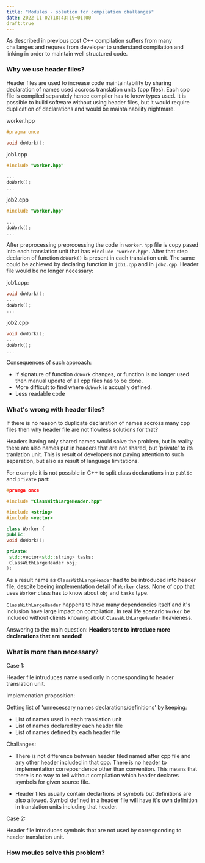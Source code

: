 ```yaml
---
title: "Modules - solution for compilation challanges"
date: 2022-11-02T18:43:19+01:00
draft:true
---
```


As described in previous post C++ compilation suffers from many challanges and requres from developer to understand compilation and linking in order to maintain well structured code.  

### Why we use header files?

Header files are used to increase code maintaintability by sharing declaration of names used accross translation units (cpp files). Each cpp file is compiled separately hence compiler has to know types used. It is possible to build software without using header files, but it would require duplication of declarations and would be maintainability nightmare. 

worker.hpp
```cpp
#pragma once

void doWork();
```
job1.cpp
```cpp
#include "worker.hpp"

...
doWork();
...
```
job2.cpp
```cpp
#include "worker.hpp"

...
doWork();
...
```

After preprocessing preprocessing the code in ``worker.hpp`` file is copy pased into each translation unit that has ``#include "worker.hpp"``. After that step declarion of function ``doWork()`` is present in each translation unit. The same could be achieved by declaring function in ``job1.cpp`` and in ``job2.cpp``. Header file would be no longer necessary:

job1.cpp:
```cpp
void doWork();
...
doWork();
...
```

job2.cpp
```cpp
void doWork();
...
doWork();
...
```

Consequences of such approach:
* If signature of function `doWork` changes, or function is no longer used then manual update of all cpp files has to be done.
* More difficult to find where `doWork` is accually defined. 
* Less readable code

### What's wrong with header files?

If there is no reason to duplicate declaration of names accross many cpp files then why header file are not flowless solutions for that?

Headers having only shared names would solve the problem, but in reality there are also names put in headers that are not shared, but 'private' to its tranlation unit. This is result of developers not paying attention to such separation, but also as result of language limitations. 

For example it is not possible in C++ to split class declarations into ``public`` and ``private`` part:

```cpp
#pramga once

#include "ClassWithLargeHeader.hpp"

#include <string>
#include <vector>

class Worker {
public:
void doWork();

private:
 std::vector<std::string> tasks;
 ClassWithLargeHeader obj;
};
```

As a result name as ```ClassWithLargeHeader``` had to be introduced into header file, despite beeing implementation detail of ```Worker``` class. None of cpp that uses ``Worker`` class has to know about ``obj`` and ``tasks`` type.  

``ClassWithLargeHeader`` happens to have many dependencies itself and it's inclusion have large impact on compilation. In real life scenario ``Worker`` be included without clients knowing about ``ClassWithLargeHeader`` heavieness.

Answering to the main question: **Headers tent to introduce more declarations that are needed!**

### What is more than necessary?

Case 1:

Header file intruduces name used only in corresponding to header translation unit.

Implemenation proposition:

Getting list of 'unnecessary names declarations/definitions' by keeping:
* List of names used in each translation unit 
* List of names declared by each header file
* List of names defined by each header file

Challanges:
* There is not difference between header filed named after cpp file and any other header included in that cpp. There is no header to implementation correposndence other than convention. This means that there is no way to tell without compilation which header declares symbols for given source file. 

* Header files usually contain declartions of symbols but definitions are also allowed. Symbol defined in a header file will have it's own definition in translation units including that header. 



Case 2:

Header file introduces symbols that are not used by corresponding to header translation unit.






### How moules solve this problem?
